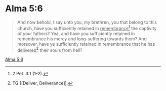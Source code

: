 # Alma 5:6

> And now behold, I say unto you, my brethren, you that belong to this church, have you sufficiently retained in <u>remembrance</u>[^a] the captivity of your fathers? Yea, and have you sufficiently retained in remembrance his mercy and long-suffering towards them? And moreover, have ye sufficiently retained in remembrance that he has <u>delivered</u>[^b] their souls from hell?

[Alma 5:6](https://www.churchofjesuschrist.org/study/scriptures/bofm/alma/5?lang=eng&id=p6#p6)


[^a]: 2 Pet. 3:1 (1-2).
[^b]: TG [[Deliver, Deliverance]].
